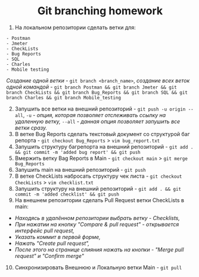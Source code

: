 <h1 align="center">Git branching homework</h1>

1. На локальном репозитории сделать ветки для:
```
- Postman
- Jmeter
- CheckLists
- Bug Reports
- SQL
- Charles
- Mobile testing
```
_Создание одной ветки_ - `git branch <branch_name>`, _создание всех веток одной командой_ - `git branch Postman && git branch Jmeter && git branch CheckLists && git branch Bug_Reports && git branch SQL && git branch Charles && git branch Mobile_testing`

2. Запушить все ветки на внешний репозиторий - `git push -u origin --all`, `-u` - _опция, которая позволяет отслеживать ссылку на удаленную ветку,_ `--all` - _данная опция позволяет запушить все ветки сразу._
3. В ветке Bug Reports сделать текстовый документ со структурой баг репорта - `git checkout Bug_Reports` > `vim bug_report.txt`
4. Запушить структуру багрепорта на внешний репозиторий - `git add . && git commit -m 'added bug report' && git push`
5. Вмержить ветку Bag Reports в Main - `git checkout main` > `git merge Bug_Reports`
6. Запушить main на внешний репозиторий - `git push`
7. В ветке CheckLists набросать структуру чек листа - `git checkout CheckLists` > `vim checklist.txt`
8. Запушить структуру на внешний репозиторий - `git add . && git commit -m 'added checklist' && git push`
9. На внешнем репозитории сделать Pull Request ветки CheckLists в main:
- _Находясь в удалённом репозитории выбрать ветку - Checklists,_  
- _При нажатии на кнопку "Compare & pull request" - открывается интерфейс pull request,_  
- _Указать коммит в первой форме,_  
- _Нажать "Create pull request",_  
- _После этого на странице слияния нажать на кнопки - "Merge pull request" и "Confirm merge"_  
10. Синхронизировать Внешнюю и Локальную ветки Main - `git pull`
